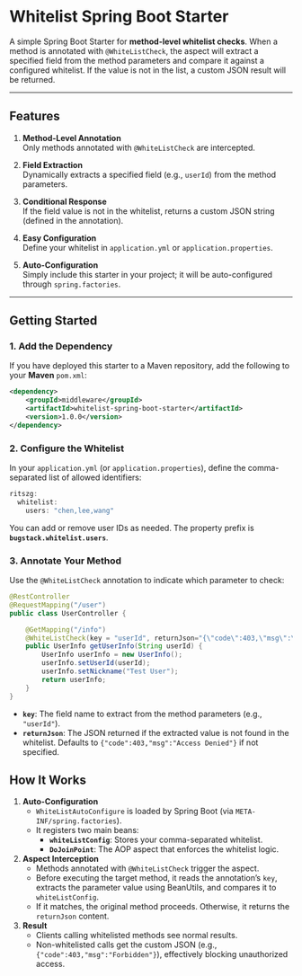 # Whitelist Spring Boot Starter

A simple Spring Boot Starter for **method-level whitelist checks**. When a method is annotated with `@WhiteListCheck`, the aspect will extract a specified field from the method parameters and compare it against a configured whitelist. If the value is not in the list, a custom JSON result will be returned.

---

## Features

1. **Method-Level Annotation**  
   Only methods annotated with `@WhiteListCheck` are intercepted.

2. **Field Extraction**  
   Dynamically extracts a specified field (e.g., `userId`) from the method parameters.

3. **Conditional Response**  
   If the field value is not in the whitelist, returns a custom JSON string (defined in the annotation).

4. **Easy Configuration**  
   Define your whitelist in `application.yml` or `application.properties`.

5. **Auto-Configuration**  
   Simply include this starter in your project; it will be auto-configured through `spring.factories`.

---

## Getting Started

### 1. Add the Dependency

If you have deployed this starter to a Maven repository, add the following to your **Maven** `pom.xml`:

```xml
<dependency>
    <groupId>middleware</groupId>
    <artifactId>whitelist-spring-boot-starter</artifactId>
    <version>1.0.0</version>
</dependency>

```

### 2. Configure the Whitelist

In your `application.yml` (or `application.properties`), define the comma-separated list of allowed identifiers:

```java
ritszg:
  whitelist:
    users: "chen,lee,wang"
```

You can add or remove user IDs as needed. The property prefix is **`bugstack.whitelist.users`**.

### 3. Annotate Your Method

Use the `@WhiteListCheck` annotation to indicate which parameter to check:

```java
@RestController
@RequestMapping("/user")
public class UserController {

    @GetMapping("/info")
    @WhiteListCheck(key = "userId", returnJson="{\"code\":403,\"msg\":\"Forbidden\"}")
    public UserInfo getUserInfo(String userId) {
        UserInfo userInfo = new UserInfo();
        userInfo.setUserId(userId);
        userInfo.setNickname("Test User");
        return userInfo;
    }
}

```

- **`key`**: The field name to extract from the method parameters (e.g., `"userId"`).
- **`returnJson`**: The JSON returned if the extracted value is not found in the whitelist. Defaults to `{"code":403,"msg":"Access Denied"}` if not specified.

## How It Works

1. **Auto-Configuration**
   - `WhiteListAutoConfigure` is loaded by Spring Boot (via `META-INF/spring.factories`).
   - It registers two main beans:
     - **`whiteListConfig`**: Stores your comma-separated whitelist.
     - **`DoJoinPoint`**: The AOP aspect that enforces the whitelist logic.
2. **Aspect Interception**
   - Methods annotated with `@WhiteListCheck` trigger the aspect.
   - Before executing the target method, it reads the annotation’s `key`, extracts the parameter value using BeanUtils, and compares it to `whiteListConfig`.
   - If it matches, the original method proceeds. Otherwise, it returns the `returnJson` content.
3. **Result**
   - Clients calling whitelisted methods see normal results.
   - Non-whitelisted calls get the custom JSON (e.g., `{"code":403,"msg":"Forbidden"}`), effectively blocking unauthorized access.
